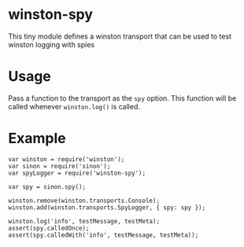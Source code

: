 # winston-spy

This tiny module defines a winston transport that can be used to test winston logging with spies

# Usage

Pass a function to the transport as the `spy` option. This function will be called whenever `winston.log()` is called.

# Example

    var winston = require('winston');
    var sinon = require('sinon');
    var spyLogger = require('winston-spy');
    
    var spy = sinon.spy();
    
    winston.remove(winston.transports.Console);
    winston.add(winston.transports.SpyLogger, { spy: spy });
    
    winston.log('info', testMessage, testMeta);
    assert(spy.calledOnce);
    assert(spy.calledWith('info', testMessage, testMeta));